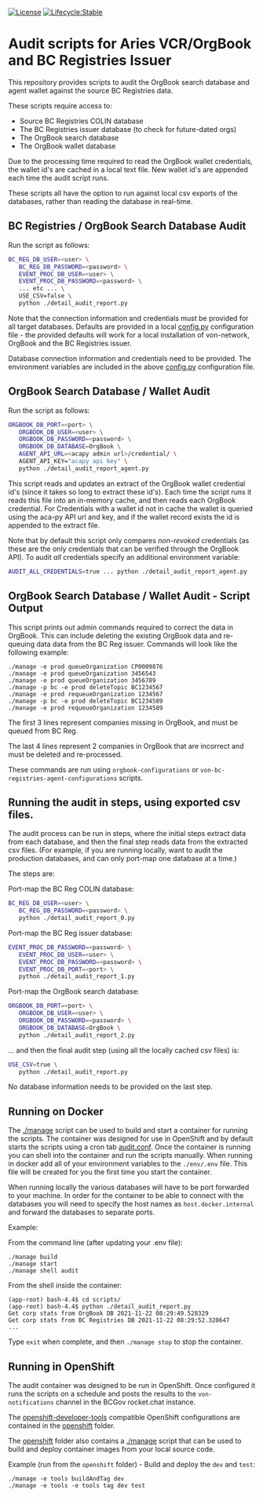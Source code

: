[![License](https://img.shields.io/badge/License-Apache%202.0-blue.svg)](LICENSE)
[![Lifecycle:Stable](https://img.shields.io/badge/Lifecycle-Stable-97ca00)](https://github.com/bcgov/repomountie/blob/master/doc/lifecycle-badges.md)

# Audit scripts for Aries VCR/OrgBook and BC Registries Issuer

This repository provides scripts to audit the OrgBook search database and agent wallet against the source BC Registries data.

These scripts require access to:

- Source BC Registries COLIN database
- The BC Registries issuer database (to check for future-dated orgs)
- The OrgBook search database
- The OrgBook wallet database

Due to the processing time required to read the OrgBook wallet credentials, the wallet id's are cached in a local text file.  New wallet id's are appended each time the audit script runs.

These scripts all have the option to run against local csv exports of the databases, rather than reading the database in real-time.

## BC Registries / OrgBook Search Database Audit

Run the script as follows:

```bash
BC_REG_DB_USER=<user> \
   BC_REG_DB_PASSWORD=<password> \
   EVENT_PROC_DB_USER=<user> \
   EVENT_PROC_DB_PASSWORD=<password> \
   ... etc ... \
   USE_CSV=false \
   python ./detail_audit_report.py
```

Note that the connection information and credentials must be provided for all target databases.  Defaults are provided in a local [config.py](https://github.com/bcgov/von-bc-registries-audit/blob/master/scripts/config.py) configuration file - the provided defaults will work for a local installation of von-network, OrgBook and the BC Registries issuer.


Database connection information and credentials need to be provided.  The environment variables are included in the above [config.py](https://github.com/bcgov/von-bc-registries-audit/blob/master/scripts/config.py) configuration file.

## OrgBook Search Database / Wallet Audit

Run the script as follows:

```bash
ORGBOOK_DB_PORT=<port> \
   ORGBOOK_DB_USER=<user> \
   ORGBOOK_DB_PASSWORD=<password> \
   ORGBOOK_DB_DATABASE=OrgBook \
   AGENT_API_URL=<acapy admin url>/credential/ \
   AGENT_API_KEY="acapy api key" \
   python ./detail_audit_report_agent.py
```

This script reads and updates an extract of the OrgBook wallet credential id's (since it takes so long to extract these id's).  Each time the script runs it reads this file into an in-memory cache, and then reads each OrgBook credential.  For Credentials with a wallet id not in cache the wallet is queried using the aca-py API url and key, and if the wallet record exists the id is appended to the extract file.

Note that by default this script only compares *non-revoked* credentials (as these are the only credentials that can be verified through the OrgBook API).  To audit *all* credentials specify an additional environment variable:

```bash
AUDIT_ALL_CREDENTIALS=true ... python ./detail_audit_report_agent.py
```

## OrgBook Search Database / Wallet Audit - Script Output

This script prints out admin commands required to correct the data in OrgBook.  This can include deleting the existing OrgBook data and re-queuing data data from the BC Reg issuer.  Commands will look like the following example:

```
./manage -e prod queueOrganization CP0009876
./manage -e prod queueOrganization 3456543
./manage -e prod queueOrganization 3456789
./manage -p bc -e prod deleteTopic BC1234567
./manage -e prod requeueOrganization 1234567
./manage -p bc -e prod deleteTopic BC1234589
./manage -e prod requeueOrganization 1234589
```

The first 3 lines represent companies missing in OrgBook, and must be queued from BC Reg.

The last 4 lines represent 2 companies in OrgBook that are incorrect and must be deleted and re-processed.

These commands are run using `orgbook-configurations` or `von-bc-registries-agent-configurations` scripts.

## Running the audit in steps, using exported csv files.

The audit process can be run in steps, where the initial steps extract data from each database, and then the final step reads data from the extracted csv files.  (For example, if you are running locally, want to audit the production databases, and can only port-map one database at a time.)

The steps are:

Port-map the BC Reg COLIN database:

```bash
BC_REG_DB_USER=<user> \
   BC_REG_DB_PASSWORD=<password> \
   python ./detail_audit_report_0.py
```

Port-map the BC Reg issuer database:

```bash
EVENT_PROC_DB_PASSWORD=<password> \
   EVENT_PROC_DB_USER=<user> \
   EVENT_PROC_DB_PASSWORD=<password> \
   EVENT_PROC_DB_PORT=<port> \
   python ./detail_audit_report_1.py
```

Port-map the OrgBook search database:

```bash
ORGBOOK_DB_PORT=<port> \
   ORGBOOK_DB_USER=<user> \
   ORGBOOK_DB_PASSWORD=<password> \
   ORGBOOK_DB_DATABASE=OrgBook \
   python ./detail_audit_report_2.py
```

... and then the final audit step (using all the locally cached csv files) is:

```bash
USE_CSV=true \
   python ./detail_audit_report.py
```

No database information needs to be provided on the last step.

## Running on Docker

The [./manage](./manage) script can be used to build and start a container for running the scripts.  The container was designed for use in OpenShift and by default starts the scripts using a cron tab [audit.conf](./docker/audit.conf).  Once the container is running you can shell into the container and run the scripts manually.  When running in docker add all of your environment variables to the `./env/.env` file.  This file will be created for you the first time you start the container.

When running locally the various databases will have to be port forwarded to your machine.  In order for the container to be able to connect with the databases you will need to specify the host names as `host.docker.internal` and forward the databases to separate ports.

Example:

From the command line (after updating your .env file):
```
./manage build
./manage start
./manage shell audit
```

From the shell inside the container:
```
(app-root) bash-4.4$ cd scripts/
(app-root) bash-4.4$ python ./detail_audit_report.py 
Get corp stats from OrgBook DB 2021-11-22 08:29:49.528329
Get corp stats from BC Registries DB 2021-11-22 08:29:52.320647
...
```

Type `exit` when complete, and then `./manage stop` to stop the container.

## Running in OpenShift

The audit container was designed to be run in OpenShift.  Once configured it runs the scripts on a schedule and posts the results to the `von-notifications` channel in the BCGov rocket.chat instance.

The [openshift-developer-tools](https://github.com/BCDevOps/openshift-developer-tools/tree/master/bin) compatible OpenShift configurations are contained in the [openshift](./openshift) folder.

The [openshift](./openshift) folder also contains a [./manage](./openshift/manage) script that can be used to build and deploy container images from your local source code.

Example (run from the `openshift` folder) - Build and deploy the `dev` and `test`:
```
./manage -e tools buildAndTag dev
./manage -e tools -e tools tag dev test
```